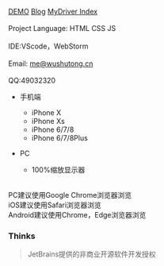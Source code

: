 [DEMO](http://www.wushutong.cn/ "DEMO演示")
[Blog](http://blog.wushutong.cn/ "MyBlog")
[MyDriver Index](http://cloud.wushutong.cn/ "MyDriver Index")<br><br>
Project Language: HTML CSS JS <br><br>
IDE:VScode，WebStorm<br><br>
Email: me@wushutong.cn<br><br>
QQ:49032320<br>

* 手机端  
    * iPhone X
    * iPhone Xs
    * iPhone 6/7/8
    * iPhone 6/7/8Plus

* PC  
    * 100%缩放显示器<br>
<br>
PC建议使用Google Chrome浏览器浏览<br>
iOS建议使用Safari浏览器浏览<br>
Android建议使用Chrome，Edge浏览器浏览

### Thinks
> JetBrains提供的非商业开源软件开发授权


